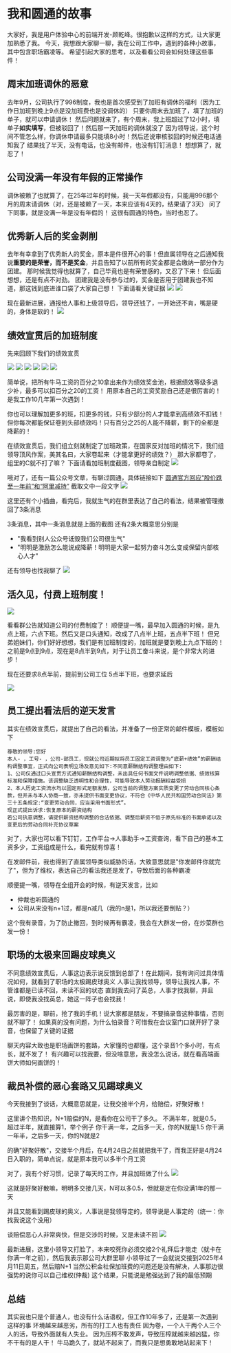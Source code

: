 # 我和圆通的故事

大家好，我是用户体验中心的前端开发-顾乾峰。很抱歉以这样的方式，让大家更加熟悉了我。
今天，我想跟大家聊一聊，我在公司工作中，遇到的各种小故事，其中包含职场霸凌等。
希望引起大家的思考，以及看看公司会如何处理这些事件！

## 周末加班调休的恶意

去年9月，公司执行了996制度，我也是首次感受到了加班有调休的福利（因为工作日加班到晚上9点是没加班费也是没调休的）
只要你周末去加班了，填了加班的单子，就可以申请调休！
然后问题就来了，有个周末，我上班超过了12小时，填单子**如实填写**，但被驳回了！然后那一天加班的调休就没了
因为领导说，这个时间不管怎么样，你调休申请最多只能填8小时！然后还说审核驳回的时候还电话通知我了
结果找了半天，没有电话，也没有邮件，也没有钉钉消息！
想想算了，就忍了！

## 公司没满一年没有年假的正常操作

调休被赖了也就算了，在25年过年的时候，我一天年假都没有，只能用996那个月的周末请调休（对，还是被赖了一天，本来应该有4天的，结果请了3天）
问了下同事，就是没满一年是没有年假的！
这很有圆通的特色，当时也忍了。

## 优秀新人后的奖金剥削

去年有幸拿到了优秀新人的奖金，原本是件很开心的事！但直属领导在之后通知我说**重要的是荣誉，而不是奖金**，并且告知了以前所有的奖金都是会缴纳一部分作为团建。
那时候我觉得也就算了，自己毕竟也是有荣誉感的，又忍了下来！
但后面想想，还是有点不对劲。
团建我是没有参与过的，奖金是否用于团建我也不知道，那这钱到底进谁口袋了大家自己想！
下面请看关键证据
![](./images/新人奖金1.jpg)
![](./images/新人奖金2.jpg)

现在最新进展，通报给人事和上级领导后，领导还钱了，一开始还不肯，嘴是硬的，身体是软的！
![](./images/新人奖金3.jpg)

## 绩效宣贯后的加班制度

先来回顾下我们的绩效宣贯

![](./images/绩效1.jpg)
![](./images/绩效2.jpg)
![](./images/绩效3.jpg)
![](./images/绩效4.jpg)
![](./images/绩效5.jpg)
![](./images/绩效6.jpg)

简单说，把所有牛马工资的百分之10拿出来作为绩效奖金池，根据绩效等级多退少补，最多可以扣百分之20的工资！
用原本自己的工资奖励自己还是很厉害的！是我工作10几年第一次遇到！

你也可以理解加更多的班，扣更多的钱，只有少部分的人才能拿到高绩效不扣钱！但你每次都能保证卷到头部绩效吗！只有百分之25的人能不降薪，剩下的全都是降薪的！

在绩效宣贯后，我们组立刻就制定了加班政策，在国家反对加班的情况下，我们组领导顶风作案，美其名曰，大家卷起来（才能拿更好的绩效？）
那大家都卷了，组里的C就不打了嘛？
下面请看加班制度截图，领导亲自制定
![](./images/加班制度.jpg)

哦对了，还有一篇公众号文章，有聊过圆通，具体链接如下
[圆通官方回应“股价跌至一年前”和“阿里减持”](https://mp.weixin.qq.com/s/3W4ftpISC6-6iT_spfSMfg)
截取文中一段文字
![](./images/公众号文截图.jpg)

这里还有个小插曲，看完后，我就生气的在群里表达了自己的看法，结果被管理撤回了3条消息

3条消息，其中一条消息就是上面的截图
还有2条大概意思分别是
- "我看到别人公众号诋毁我们公司很生气"
- "明明是激励怎么能说成降薪！明明是大家一起努力奋斗怎么变成保留内部核心人才"

还有领导也找我聊了
![](./images/领导找我谈话.png)


## 活久见，付费上班制度！

![](./images/付费上班.jpg)

看看群公告就知道公司的付费制度了！
顺便提一嘴，最早加入圆通的时候，是九点上班，六点下班。然后又是口头通知，改成了八点半上班，五点半下班！
但兄弟姐妹们，你们好好想想，我们是有加班制度的，加班就是要到晚上九点下班的！
之前是9点到9点，现在是8点半到9点，对于让员工奋斗来说，是个非常大的进步！

现在还要求8点半前，提前到公司工位
5点半下班，也要求延后

![](./images/离谱的上下班时间.png)


## 员工提出看法后的逆天发言

其实在绩效宣贯后，就提出了自己的看法，并准备了一份正常的邮件模板，模板如下
```
尊敬的领导:您好
本人- ，工号- ，公司-部员工，现就公司近期拟将员工固定工资调整为“底薪+绩效”的薪酬结构调整事宜，正式向公司表明立场及意见如下:不同意薪酬结构调整理由如下:
1、公司仅通过口头宣贯方式通知薪酬结构调整，未出具任何书面文件说明调整依据、绩效核算标准和保障措施。该调整缺乏透明性和合理性，可能导致本人劳动报酬权益受损
2、本人历史工资流水均以固定形式足额发放，公司当前的调整方案实质变更了劳动合同核心条款，但并未与本人协商一致，亦未提供书面变更协议，不符合《中华人民共和国劳动合同法》第三十五条规定:“变更劳动合同，应当采用书面形式”。
现正式提出诉求:恢复原本的薪资结构
若公司执意调整，请提供薪资结构调整的合法依据、调整后薪资不低于原先标准的书面承诺以及变更后的劳动合同补充协议草案
```
对了，大家也可以看下钉钉，工作平台->人事助手->工资查询，看下自己的基本工资多少，工资组成是什么，看完就有惊喜！

在发邮件前，我也得到了直属领导类似威胁的话，大致意思就是"你发邮件你就完了"，但为了维权，表达自己的看法我还是发了，导致后面的各种霸凌

顺便提一嘴，领导在全组开会的时候，有逆天发言，比如
- 仲裁也听圆通的
- 公司从来没有n+1过，都是n减几（我的n是1，所以我还要倒贴？）

这个我有录音，为了防止撤回，到时候再有霸凌，我会在大群发一份，在炒菜群也发一份！

## 职场的太极来回踢皮球奥义

不同意绩效宣贯后，人事这边表示说反馈到总部了！在此期间，我有询问过具体情况如何，就看到了职场的太极踢皮球奥义
人事让我找领导，领导让我找人事，不管谁都是已读不回，未读不回的状态
直到我去问了英总，人事才找我聊，并且说，即使我没找英总，她这一阵子也会找我！

最厉害的是，聊前，抢了我的手机！说大家都是朋友，不要搞录音这种事情，否则就不聊了！
如果真的没有问题，为什么怕录音？可惜我在会议室门口就开好了录音，也保留了关键的证据

聊天内容大致也是职场画饼的套路，大家懂的也都懂，这个录音1个多小时，有点长，就不发了！
有兴趣可以找我要，但没啥意思，我没怎么说话，就在看高端画饼大师如何画饼的！

## 裁员补偿的恶心套路又见踢球奥义 

今天我接到了谈话，大概意思就是，让我交接半个月，给赔偿，好聚好散！

这里讲个热知识，N+1赔偿的N，是看你在公司干了多久。
不满半年，就是0.5，超过半年，就直接算1，举个例子
你干满一年，之后多一天，你的N就是1.5
你干满一年半，之后多一天，你的N就是2

的确"好聚好散"，交接半个月后，在4月24日之前就把我干了，而我正好是4月24日入职的，简单点说，就是原本我可以多半个月工资

对了，我有个好习惯，记录了每天的工作，并且加班做了什么
![](./images/工作日志.png)

这就是好聚好散嘛，明明多交接几天，N可以多0.5，但就是定在你没满1年的那一天

并且又能看到踢皮球的奥义，人事说是我领导定的，领导说是人事定的（统一：你找我说这个没用）

谈赔偿恶心人非常爽快，但是交涉的时候，又是未读不回
![](./images/社保不交是吧.jpg)

最新进展，这里小领导又打脸了，本来咬死你必须交接2个礼拜后才能走（就卡在你满一年之前），然后我表示那公司大群里聊
小领导过了一会就说交接到2025年4月11日周五，然后赔N+1
当然公积金社保加班费的问题还是没有解决，人事那边很强势的说你可以自己维权(仲裁)
这个结果，只能说是勉强达到了我的最低预期

## 总结

其实我也只是个普通人，也没有什么话语权，但工作10年多了，还是第一次遇到这样的事
环境越来越恶劣，所有的打工人也有责任
因为卷，一个人干两个人三个人的活，导致外面就有人失业。
因为压榨不敢发声，导致压榨就越来越凶猛，你不干有的是人干！
牛马跪久了，就站不起来了，而我只是想勇敢地站起来下！
